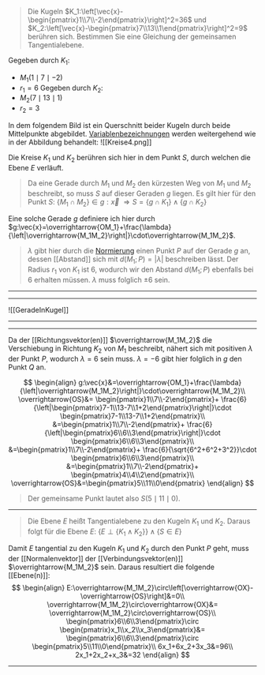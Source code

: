 > Die Kugeln $K_1:\left[\vec{x}-\begin{pmatrix}1\\7\\-2\end{pmatrix}\right]^2=36$ und $K_2:\left[\vec{x}-\begin{pmatrix}7\\13\\1\end{pmatrix}\right]^2=9$ berühren sich. Bestimmen Sie eine Gleichung der gemeinsamen Tangentialebene.

Gegeben durch $K_1$:
- $M_1(1\mid7\mid-2)$
- $r_1=6$
Gegeben durch $K_2$:
- $M_2(7\mid13\mid1)$
- $r_2=3$

In dem folgendem Bild ist ein Querschnitt beider Kugeln durch beide Mittelpunkte abgebildet. [Variablenbezeichnungen](Variable(n)) werden weitergehend wie in der Abbildung behandelt:
![[Kreise4.png]]

Die Kreise $K_1$ und $K_2$ berühren sich hier in dem Punkt $S$, durch welchen die Ebene $E$ verläuft.

> Da eine Gerade durch $M_1$ und $M_2$ den kürzesten Weg von $M_1$ und $M_2$ beschreibt, so muss $S$ auf dieser Geraden $g$ liegen.
> Es gilt hier für den Punkt $S$:
> $\{M_1\cap M_2\}\in g:\vec{x}$
> $\Rightarrow S=\{g\cap K_1\}\wedge\{g\cap K_2\}$

Eine solche Gerade $g$ definiere ich hier durch $g:\vec{x}=\overrightarrow{OM_1}+\frac{\lambda}{\left|\overrightarrow{M_1M_2}\right|}\cdot\overrightarrow{M_1M_2}$.


> $\lambda$ gibt hier durch die [Normierung](Normiert) einen Punkt $P$ auf der Gerade $g$ an, dessen [[Abstand]] sich mit $d(M_1;P)=\left|\lambda\right|$ beschreiben lässt. Der Radius $r_1$ von $K_1$ ist $6$, wodurch wir den Abstand $d(M_1;P)$ ebenfalls bei $6$ erhalten müssen. $\lambda$ muss folglich $\pm6$ sein.

---
---
![[GeradeInKugel]]

---
---


Da der [[Richtungsvektor(en)]] $\overrightarrow{M_1M_2}$ die Verschiebung in Richtung $K_2$ von $M_1$ beschreibt, nähert sich mit positiven $\lambda$ der Punkt $P$, wodurch $\lambda=6$ sein muss. $\lambda=-6$ gibt hier folglich in $g$ den Punkt $Q$ an.

$$
\begin{align}
	g:\vec{x}&=\overrightarrow{OM_1}+\frac{\lambda}{\left|\overrightarrow{M_1M_2}\right|}\cdot\overrightarrow{M_1M_2}\\
	\overrightarrow{OS}&=
		\begin{pmatrix}1\\7\\-2\end{pmatrix}+
		\frac{6}{\left|\begin{pmatrix}7-1\\13-7\\1+2\end{pmatrix}\right|}\cdot
		\begin{pmatrix}7-1\\13-7\\1+2\end{pmatrix}\\
	&=\begin{pmatrix}1\\7\\-2\end{pmatrix}+
		\frac{6}{\left|\begin{pmatrix}6\\6\\3\end{pmatrix}\right|}\cdot
		\begin{pmatrix}6\\6\\3\end{pmatrix}\\
	&=\begin{pmatrix}1\\7\\-2\end{pmatrix}+
		\frac{6}{\sqrt{6^2+6^2+3^2}}\cdot
		\begin{pmatrix}6\\6\\3\end{pmatrix}\\
	&=\begin{pmatrix}1\\7\\-2\end{pmatrix}+
		\begin{pmatrix}4\\4\\2\end{pmatrix}\\
	\overrightarrow{OS}&=\begin{pmatrix}5\\11\\0\end{pmatrix}
\end{align}
$$

> Der gemeinsame Punkt lautet also $S(5\mid11\mid0)$.

---
>Die Ebene $E$ heißt Tangentialebene zu den Kugeln $K_1$ und $K_2$. Daraus folgt für die Ebene $E$:
> $\{E\perp \{K_1\wedge K_2\}\}\wedge \{S\in E\}$

Damit $E$ tangential zu den Kugeln $K_1$ und $K_2$ durch den Punkt $P$ geht, muss der [[Normalenvektor]] der [[Verbindungsvektor(en)]] $\overrightarrow{M_1M_2}$ sein. Daraus resultiert die folgende [[Ebene(n)]]:
$$
\begin{align}
	E:\overrightarrow{M_1M_2}\circ\left[\overrightarrow{OX}-\overrightarrow{OS}\right]&=0\\
	\overrightarrow{M_1M_2}\circ\overrightarrow{OX}&=
		\overrightarrow{M_1M_2}\circ\overrightarrow{OS}\\
	\begin{pmatrix}6\\6\\3\end{pmatrix}\circ
		\begin{pmatrix}x_1\\x_2\\x_3\end{pmatrix}&=
		\begin{pmatrix}6\\6\\3\end{pmatrix}\circ
		\begin{pmatrix}5\\11\\0\end{pmatrix}\\
	6x_1+6x_2+3x_3&=96\\
	2x_1+2x_2+x_3&=32
\end{align}
$$

---
